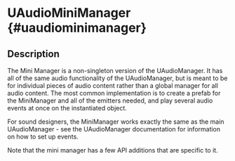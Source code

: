 UAudioMiniManager                        {#uaudiominimanager}
============

## Description

The Mini Manager is a non-singleton version of the UAudioManager. It has all of the same audio functionality of the UAudioManager, but is meant to be for individual pieces of audio content rather than a global manager for all audio content. The most common implementation is to create a prefab for the MiniManager and all of the emitters needed, and play several audio events at once on the instantiated object.

For sound designers, the MiniManager works exactly the same as the main UAudioManager - see the UAudioManager documentation for information on how to set up events.

Note that the mini manager has a few API additions that are specific to it.